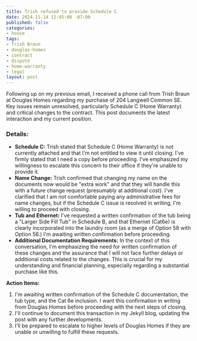 ```yaml
---
title: Trish refused to provide Schedule C
date: 2024-11-14 12:45:00 -07:00
published: false
categories:
- house
tags:
- Trish Braun
- douglas-homes
- contract
- dispute
- home-warranty
- legal
layout: post
---
```


Following up on my previous email, I received a phone call from Trish Braun at Douglas Homes regarding my purchase of 204 Langwell Common SE.  Key issues remain unresolved, particularly Schedule C (Home Warranty) and critical changes to the contract. This post documents the latest interaction and my current position.

### Details:

* **Schedule C:** Trish stated that Schedule C (Home Warranty) is not currently attached and that I'm not entitled to view it until closing. I've firmly stated that I need a copy before proceeding.  I've emphasized my willingness to escalate this concern to their office if they're unable to provide it.
* **Name Change:** Trish confirmed that changing my name on the documents now would be "extra work" and that they will handle this with a future change request (presumably at additional cost). I've clarified that I am not comfortable paying any administrative fees for name changes, but if the Schedule C issue is resolved in writing, I'm willing to proceed with closing.
* **Tub and Ethernet:** I've requested a written confirmation of the tub being a "Larger Side Fill Tub" in Schedule B, and that Ethernet (Cat6e) is clearly incorporated into the laundry room (as a merge of Option 58 with Option 56.) I'm awaiting written confirmation before proceeding.
* **Additional Documentation Requirements:**  In the context of this conversation, I'm emphasizing the need for written confirmation of these changes and the assurance that I will not face further delays or additional costs related to the changes.  This is crucial for my understanding and financial planning, especially regarding a substantial purchase like this.

**Action Items:**

1.  I'm awaiting written confirmation of the Schedule C documentation, the tub type, and the Cat 6e inclusion.  I want this confirmation in writing from Douglas Homes before proceeding with the next steps of closing.
2.  I'll continue to document this transaction in my Jekyll blog, updating the post with any further developments.
3.  I'll be prepared to escalate to higher levels of Douglas Homes if they are unable or unwilling to fulfill these requests.




